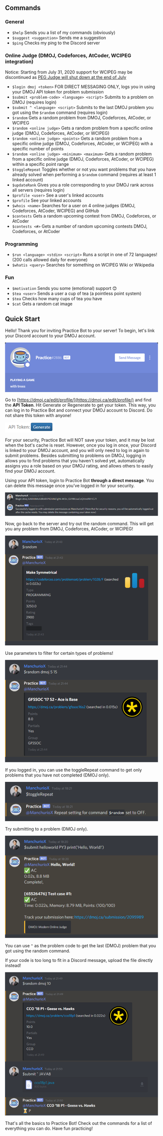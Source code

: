## Commands
### General
 - `$help` Sends you a list of my commands (obviously)
 - `$suggest <suggestion>` Sends me a suggestion
 - `$ping` Checks my ping to the Discord server
### Online Judge (DMOJ, Codeforces, AtCoder, WCIPEG integration)

Notice: Starting from July 31, 2020 support for WCIPEG may be discontinued as [PEG Judge will shut down at the end of July](https://wcipeg.com/announcement/9383)

 - `$login dmoj <token>` FOR DIRECT MESSAGING ONLY, logs you in using your DMOJ API token for problem submission
 - `$submit <problem-code> <language> <script>` Submits to a problem on DMOJ (requires login)
 - `$submit ^ <language> <script>` Submits to the last DMOJ problem you got using the `$random` command (requires login)
 - `$random` Gets a random problem from DMOJ, Codeforces, AtCoder, or WCIPEG
 - `$random <online judge>` Gets a random problem from a specific online judge (DMOJ, Codeforces, AtCoder, or WCIPEG)
 - `$random <online judge> <points>` Gets a random problem from a specific online judge (DMOJ, Codeforces, AtCoder, or WCIPEG) with a specific number of points
 - `$random <online judge> <minimum> <maximum>` Gets a random problem from a specific online judge (DMOJ, Codeforces, AtCoder, or WCIPEG) within a specific point range
 - `$toggleRepeat` Toggles whether or not you want problems that you have already solved when performing a `$random` command (requires at least 1 linked account)
 - `$updateRank` Gives you a role corresponding to your DMOJ rank across all servers (requires login)
 - `$profile <user>` See a user's linked accounts
 - `$profile` See your linked accounts
 - `$whois <name>` Searches for a user on 4 online judges (DMOJ, Codeforces, AtCoder, WCIPEG) and GitHub
 - `$contests` Gets a random upcoming contest from DMOJ, Codeforces, or AtCoder
 - `$contests <#>` Gets a number of random upcoming contests DMOJ, Codeforces, or AtCoder
 <!-- - `$notify` Lists contest notification channels in a server (requires admin)
 - `$notify <channel>` Sets a channel as a contest notification channel (requires admin)
 - `$unnotify <channel>` Sets a channel to be no longer a contest notification channel (requires admin) -->
 ### Programming
 - `$run <language> <stdin> <script>` Runs a script in one of 72 languages! (200 calls allowed daily for everyone)
 - `$whatis <query>` Searches for something on WCIPEG Wiki or Wikipedia
 ### Fun
 - `$motivation` Sends you some (emotional) support 😊
 - `$tea <user>` Sends a user a cup of tea (a pointless point system)
 - `$tea` Checks how many cups of tea you have
 - `$cat` Gets a random cat image

## Quick Start
Hello! Thank you for inviting Practice Bot to your server! To begin, let's link your Discord account to your DMOJ account.
 
![Step 1](screenshots/step1.PNG)

Go to [https://dmoj.ca/edit/profile/](https://dmoj.ca/edit/profile/) and find the **API Token**. Hit Generate or Regenerate to get your token. This way, you can log in to Practice Bot and connect your DMOJ account to Discord. Do not share this token with anyone! 

![Token](screenshots/apitoken.PNG)

For your security, Practice Bot will NOT save your token, and it may be lost when the bot's cache is reset. However, once you log in once, your Discord is linked to your DMOJ account, and you will only need to log in again to submit problems. Besides submitting to problems on DMOJ, logging in allows you to find problems that you haven't solved yet, automatically assigns you a role based on your DMOJ rating, and allows others to easily find your DMOJ account.

Using your API token, login to Practice Bot **through a direct message**. You can delete this message once you've logged in for your security.

![Step 2](screenshots/step2.PNG)

Now, go back to the server and try out the random command. This will get you any problem from DMOJ, Codeforces, AtCoder, or WCIPEG!

![Step 3](screenshots/step3.PNG)

Use parameters to filter for certain types of problems!

![Step 4](screenshots/step4.PNG)

If you logged in, you can use the toggleRepeat command to get only problems that you have not completed (DMOJ only).

![Step 5](screenshots/step5.PNG)

Try submitting to a problem (DMOJ only).

![Step 6](screenshots/step6.PNG)

You can use `^` as the problem code to get the last (DMOJ) problem that you got using the random command.

If your code is too long to fit in a Discord message, upload the file directly instead!

![Step 7](screenshots/step7.PNG)

That's all the basics to Practice Bot! Check out the commands for a list of everything you can do. Have fun practicing!
